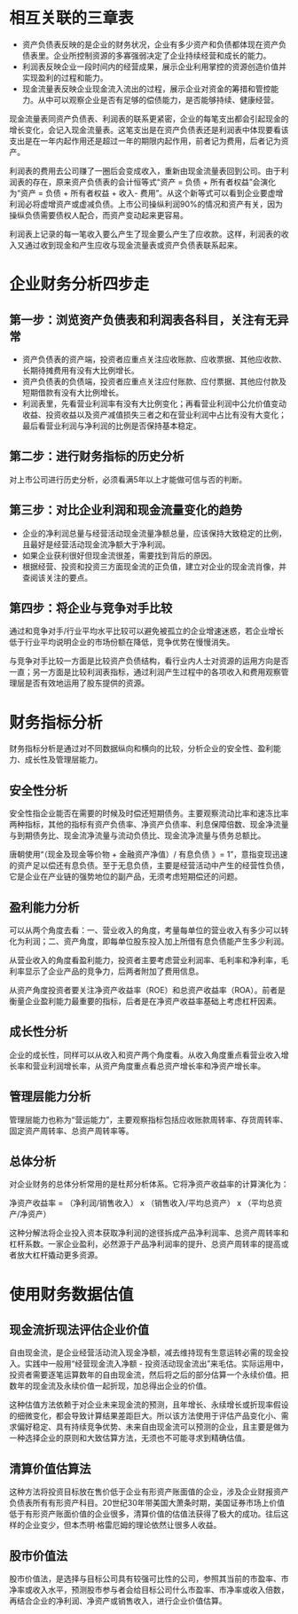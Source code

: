 # 相互关联的三章表

- 资产负债表反映的是企业的财务状况，企业有多少资产和负债都体现在资产负债表里。企业所控制资源的多寡强弱决定了企业持续经营和成长的能力。
- 利润表反映企业一段时间内的经营成果，展示企业利用掌控的资源创造价值并实现盈利的过程和能力。
- 现金流量表反映企业现金流入流出的过程，展示企业对资金的筹措和管控能力。从中可以观察企业是否有足够的偿债能力，是否能够持续、健康经营。

现金流量表同资产负债表、利润表的联系更紧密，企业的每笔支出都会引起现金的增长变化，会记入现金流量表。这笔支出是在资产负债表还是利润表中体现要看该支出是在一年内起作用还是超过一年的期限内起作用，前者记为费用，后者记为资产。

利润表的费用去公司赚了一圈后会变成收入，重新由现金流量表回到公司。由于利润表的存在，原来资产负债表的会计恒等式“资产 = 负债 + 所有者权益”会演化为“资产 = 负债 + 所有者权益 + 收入- 费用”。从这个新等式可以看到企业要虚增利润必将虚增资产或虚减负债。上市公司操纵利润90%的情况和资产有关，因为操纵负债需要债权人配合，而资产变动起来更容易。

利润表上记录的每一笔收入要么产生了现金要么产生了应收款。这样，利润表的收入又通过收到现金和产生应收与现金流量表或资产负债表联系起来。

# 企业财务分析四步走

## 第一步：浏览资产负债表和利润表各科目，关注有无异常

- 资产负债表的资产端，投资者应重点关注应收账款、应收票据、其他应收款、长期待摊费用有没有大比例增长。
- 资产负债表的负债端，投资者应重点关注应付账款、应付票据、其他应付款及短期借款有没有大比例增长。
- 利润表里，先看营业利润率有没有大比例变化；再看营业利润中公允价值变动收益、投资收益以及资产减值损失三者之和在营业利润中占比有没有大变化；最后看营业利润与净利润的比例是否保持基本稳定。

## 第二步：进行财务指标的历史分析

对上市公司进行历史分析，必须看满5年以上才能做可信与否的判断。

## 第三步：对比企业利润和现金流量变化的趋势

- 企业的净利润总量与经营活动现金流量净额总量，应该保持大致稳定的比例，且最好是经营活动现金流净额大于净利润。
- 如果企业获利很好但现金流很差，需要找到背后的原因。
- 根据经营、投资和投资三方面现金流的正负值，建立对企业的现金流肖像，并查阅该关注的要点。

## 第四步：将企业与竞争对手比较

通过和竞争对手/行业平均水平比较可以避免被孤立的企业增速迷惑，若企业增长低于行业平均说明企业的市场份额在降低，竞争优势在慢慢消失。

与竞争对手比较一方面是比较资产负债结构，看行业内人士对资源的运用方向是否一直；另一方面是比较利润表指标，通过利润产生过程中的各项收入和费用观察管理层是否有效地运用了股东提供的资源。

# 财务指标分析

财务指标分析是通过对不同数据纵向和横向的比较，分析企业的安全性、盈利能力、成长性及管理层能力。

## 安全性分析

安全性指企业能否在需要的时候及时偿还短期债务。主要观察流动比率和速冻比率两种指标，其他的指标有资产负债率、净资产负债率、利息保障倍数、现金净流量与到期债务比、现金流净流量与流动负债比、现金流净流量与债务总额比。

唐朝使用“（现金及现金等价物 + 金融资产净值）/ 有息负债 》= 1”，意指变现迅速的资产足以偿还有息负债。至于无息负债，主要是经营活动中产生的经营性负债，它是企业在产业链的强势地位的副产品，无须考虑短期偿还的问题。

## 盈利能力分析

可以从两个角度去看：一、营业收入的角度，考量每单位的营业收入有多少可以转化为利润；二、资产角度，即每单位股东投入加上所借有息负债能产生多少利润。

从营业收入的角度看盈利能力，投资者主要考虑营业利润率、毛利率和净利率，毛利率显示了企业产品的竞争力，后两者附加了费用信息。

从资产角度投资者要关注净资产收益率（ROE）和总资产收益率（ROA）。前者是衡量企业盈利能力最重要的指标，后者是在净资产收益率基础上考虑杠杆因素。

## 成长性分析

企业的成长性，同样可以从收入和资产两个角度看。从收入角度重点看营业收入增长率和营业利润增长率，从资产角度重点看总资产增长率和净资产增长率。

## 管理层能力分析

管理层能力也称为“营运能力”，主要观察指标包括应收账款周转率、存货周转率、固定资产周转率、总资产周转率等。

## 总体分析

对企业财务的总体分析常用的是杜邦分析体系。它将净资产收益率的计算演化为：

净资产收益率 = （净利润/销售收入） x （销售收入/平均总资产） x （平均总资产/净资产）

这种分解法将企业投入资本获取净利润的途径拆成产品净利润率、总资产周转率和杠杆系数。一家企业盈利，必然源于产品净利润率的提升、总资产周转率的提高或者放大杠杆撬动更多资源。

# 使用财务数据估值

## 现金流折现法评估企业价值

自由现金流，是企业经营活动流入现金净额，减去维持现有生意运转必需的现金投入。实践中一般用“经营现金流入净额 - 投资活动现金流出”来毛估。实际运用中，投资者需要逐笔运算数年的自由现金流，然后将之后的部分估算一个永续价值。把数年的现金流及永续价值一起折现，加总得出企业的价值。

这种估值方法依赖于对企业未来现金流的预测，且年增长、永续增长或折现率假设的细微变化，都会导致计算结果差距巨大。所以该方法使用于评估产品变化小、需求偏好稳定、具有持续竞争优势、未来自由现金流可以预测的企业，且主要是做为一种选择企业的原则和大致估算方法，无须也不可能寻求到精确估值。

## 清算价值估算法

这种方法将投资目标放在售价低于企业有形资产账面值的企业，涉及企业财报资产负债表所有有形资产科目。20世纪30年带美国大萧条时期，美国证券市场上价值低于有形资产账面价值的企业很多，清算价值的估值法获得了极大的成功。往后这样的企业变少，但本杰明·格雷厄姆的理论依然让很多人收益。

## 股市价值法

股市价值法，是选择与目标公司具有较强可比性的公司，参照其当前的市盈率、市净率或收入水平，预测股市参与者会给目标公司什么市盈率、市净率或收入倍数，再结合企业的净利润、净资产或销售收入，进行企业价值估算。
